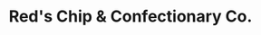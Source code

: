 ---
title: "Red's Chip & Confectionary Co."
url: /lynchburg/reds-chip-and-confectionary-co/
shop: shop
---